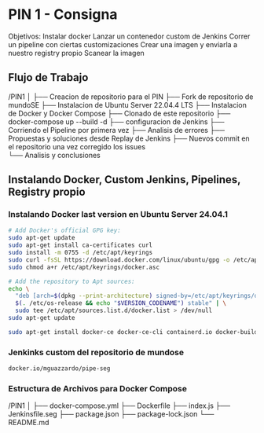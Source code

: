 # PIN 1 - Consigna

Objetivos:
Instalar docker
Lanzar un contenedor custom de Jenkins
Correr un pipeline con ciertas customizaciones
Crear una imagen y enviarla a nuestro registry propio
Scanear la imagen

## Flujo de Trabajo

/PIN1
│
├── Creacion de repositorio para el PIN
├── Fork de repositorio de mundoSE
├── Instalacion de Ubuntu Server 22.04.4 LTS
├── Instalacion de Docker y Docker Compose
├── Clonado de este repositorio
├── docker-compose up --build -d
├── configuracion de Jenkins
├── Corriendo el Pipeline por primera vez
├── Analisis de errores
├── Propuestas y soluciones desde Replay de Jenkins
├── Nuevos commit en el repositorio una vez corregido los issues  
└── Analisis y conclusiones

## Instalando Docker, Custom Jenkins, Pipelines, Registry propio

### Instalando Docker last version en Ubuntu Server 24.04.1

```bash
# Add Docker's official GPG key:
sudo apt-get update
sudo apt-get install ca-certificates curl
sudo install -m 0755 -d /etc/apt/keyrings
sudo curl -fsSL https://download.docker.com/linux/ubuntu/gpg -o /etc/apt/keyrings/docker.asc
sudo chmod a+r /etc/apt/keyrings/docker.asc

# Add the repository to Apt sources:
echo \
  "deb [arch=$(dpkg --print-architecture) signed-by=/etc/apt/keyrings/docker.asc] https://download.docker.com/linux/ubuntu \
  $(. /etc/os-release && echo "$VERSION_CODENAME") stable" | \
  sudo tee /etc/apt/sources.list.d/docker.list > /dev/null
sudo apt-get update
```

```bash
sudo apt-get install docker-ce docker-ce-cli containerd.io docker-buildx-plugin docker-compose-plugin
```

### Jenkinks custom del repositorio de mundose

```bash
docker.io/mguazzardo/pipe-seg
```

### Estructura de Archivos para Docker Compose

/PIN1
│
├── docker-compose.yml
├── Dockerfile
├── index.js
├── Jenkinsfile.seg
├── package.json
├── package-lock.json
└── README.md
